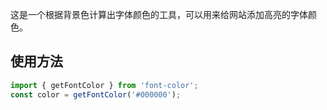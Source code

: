 这是一个根据背景色计算出字体颜色的工具，可以用来给网站添加高亮的字体颜色。
## 使用方法
```ts
import { getFontColor } from 'font-color';
const color = getFontColor('#000000');
```
